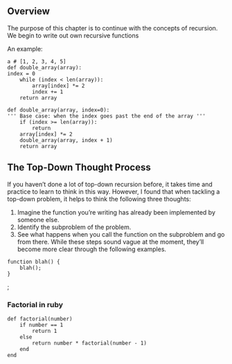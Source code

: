 ## Overview

The purpose of this chapter is to continue with the concepts of recursion. We begin to write out own recursive functions

An example:

```
a # [1, 2, 3, 4, 5]
def double_array(array):
index = 0
    while (index < len(array)):
        array[index] *= 2
        index += 1
    return array

def double_array(array, index=0):
''' Base case: when the index goes past the end of the array '''
    if (index >= len(array)):
        return
    array[index] *= 2
    double_array(array, index + 1)
    return array
```

## The Top-Down Thought Process

If you haven’t done a lot of top-down recursion before, it takes time and
practice to learn to think in this way. However, I found that when tackling a
top-down problem, it helps to think the following three thoughts:

1. Imagine the function you’re writing has already been implemented by
   someone else.
2. Identify the subproblem of the problem.
3. See what happens when you call the function on the subproblem and go
   from there.
   While these steps sound vague at the moment, they’ll become more clear
   through the following examples.

```
function blah() {
    blah();
}
```

;

### Factorial in ruby

```
def factorial(number)
    if number == 1
        return 1
    else
        return number * factorial(number - 1)
    end
end
```
